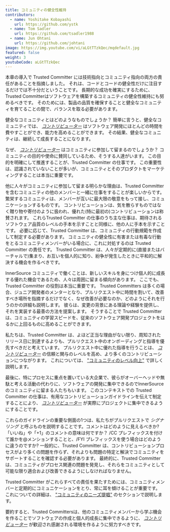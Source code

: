 ```yaml
---
title: コミュニティの健全性維持
contributors:
  - name: Yoshitake Kobayashi
    url: https://github.com/ystk
  - name: Tom Sadler
    url: https://github.com/tsadler1988
  - name: Jun Ohtani
    url: https://github.com/johtani
image: https://img.youtube.com/vi/aLGtTTzkQec/mqdefault.jpg
featured: false
weight: 3
youtubeCode: aLGtTTzkQec
---
```

<div class="paragraph">
<p>本章の導入で Trusted Committer には技術指向とコミュニティ指向の両方の責任があることを指摘しました。
それは、コードとコードの健全性だけに注目するだけでは不十分だということです。
長期的な成功を確実にするために、Trusted Committerはソフトウェアを構築するコミュニティの健全性維持にも努めるべきです。
そのためには、製品の品質を確保することと健全なコミュニティを育てることの間で、バランスを取る必要があります。</p>
</div>
<div class="paragraph">
<p>健全なコミュニティとはどのようなものでしょうか？
簡単に言うと、健全なコミュニティでは、 <a href="https://innersourcecommons.org/ja/learn/learning-path/contributor"><em>コントリビューター</em></a> はソフトウェア開発にほとんどの時間を費やすことができ、能力を高めることができます。
その結果、健全なコミュニティは、継続して成長することになります。</p>
</div>
<div class="paragraph">
<p>なぜ、 <a href="https://innersourcecommons.org/ja/learn/learning-path/contributor"><em>コントリビューター</em></a> はコミュニティに参加して留まるのでしょうか？
コミュニティの目的や使命に賛同しているため、そうする人達がいます。
この目的を明確にして推進することが、Trusted Committer の仕事です。
この重要性は、認識されていないことが多いが、コミュニティとそのプロダクトをマーケティングすることは本当に重要です。</p>
</div>
<div class="paragraph">
<p>他に人々がコミュニティに参加して留まる明らかな理由は、Trusted Committer を含むコミュニティの他のメンバーと一緒に仕事をすることが楽しいからです。
繁栄するコミュニティは、メンバーが互いに最大限の敬意をもって接し、コミュニケーションするものです。
コントリビューションは、気を散らすものではなく贈り物や寄付のように扱われ、優れた(特に最初の)コントリビューションは称賛されます。
これらTrusted Committer の仕事のうち主な仕事は、期待されるソフトウェア品質のレベルの手本を示すことと同様に、他の人に手本を示すことです。
必要に応じて、Trusted Committer は、コミュニティの行動規範を作成して制定する必要があります。
コミュニティの健全性に有害または有毒な行動をとるコミュニティメンバーがいる場合に、これに対処するのは Trusted Committer の責任です。
Trusted Committer は、人々が定期的に(直接またはバーチャルで)集まり、お互いを個人的に知り、紛争が発生したときに平和的に解決する機会を作るべきです。</p>
</div>
<div class="paragraph">
<p>InnerSource コミュニティで働くことは、新しいスキルを身につけ個人的に成長する優れた機会であるため、人々は周囲に留まる傾向があります。
ここでも、Trusted Committer の役割は本当に重要です。
Trusted Committers は多くの場合、ジュニア開発者のメンターとなり、プルリクエスト中に時間を割いて、改善すべき場所を指摘するだけでなく、なぜ改善が必要なのか、どのようにそれを行うのかの詳細も説明します。
彼らは、変更の背景にある理論や経験を提供し、それを実装する最善の方法を提案します。
そうすることで Trusted Committer は、コミュニティの学習スピードを、従来のソフトウェア開発プロジェクトをはるかに上回るものに高めることができます。</p>
</div>
<div class="paragraph">
<p>私たちは、Trusted Committer は、よほど正当な理由がない限り、周知されたリリース日に到達するよりも、プルリクエスト中のオンボーディングと指導を優先すべきだと考えています。
プルリクエスト中に優れた指導を行うことは、 <a href="https://innersourcecommons.org/ja/learn/learning-path/contributor"><em>コントリビューター</em></a> の信頼と関与のレベルを高め、より多くのコントリビューションにつながります。
これについては、 <a href="https://innersourcecommons.org/ja/learn/learning-path/trusted-committer/04/">"コミュニティのレベル向上"</a> で詳しく説明します。</p>
</div>
<div class="paragraph">
<p>最後に、特にプロセスに重点を置いている大企業で、彼らがオーバーヘッドや無駄と考える活動の代わりに、ソフトウェアの開発に集中できるのでInnerSource のコミュニティに留まる人たちもいます。
このコンテキストでの Trusted Committer の仕事は、有用なコントリビューションガイドラインを伝えて制定することにより、 <a href="https://innersourcecommons.org/ja/learn/learning-path/contributor"><em>コントリビューター</em></a> が実際にプロジェクトに集中できるようにすることです。</p>
</div>
<div class="paragraph">
<p>これらのガイドラインの重要な側面の1つは、私たちがプルリクエストで <em>シグナリング</em> と呼ぶものを説明することです。コメントはどのように見えるべきか?
「いいね」や「+1」のコメントの意味は何ですか？
/CC プレフィックスを付けて誰かを@メンションすることと、/FYI プレフィックスを使う場合はどのように違うのですか?
一般的に、Trusted Committer は、コントリビューションプロセスがより多くの問題を作らず、それよりも問題の特定と解決でコミュニティをサポートすることを確認する必要があります。
最終的に、Trusted Committer は、コミュニティがプロセス関連の問題を発見し、それらをコミュニティとして可能な限り適合および改善できるようにしなければなりません。</p>
</div>
<div class="paragraph">
<p>Trusted Committer がこれらすべての責任を果たすためには、コミュニティメンバーと定期的にコミュニケーションをとり、常に耳を傾けることが重要です。
これについての詳細は、 <a href="https://innersourcecommons.org/ja/learn/learning-path/trusted-committer/06/">"コミュニティのニーズ提唱"</a> のセクションで説明します。</p>
</div>
<div class="paragraph">
<p>要約すると、Trusted Committersは、他のコミュニティメンバーから学ぶ機会を作ることでソフトウェアの作成と個人的成長に集中できるように、 <a href="https://innersourcecommons.org/ja/learn/learning-path/contributor"><em>コントリビューター</em></a> が歓迎され感謝される環境を作るように努力すべきです。</p>
</div>
<!--- This file autogenerated from https://github.com/InnerSourceCommons/InnerSourceLearningPath/blob/master/scripts -->